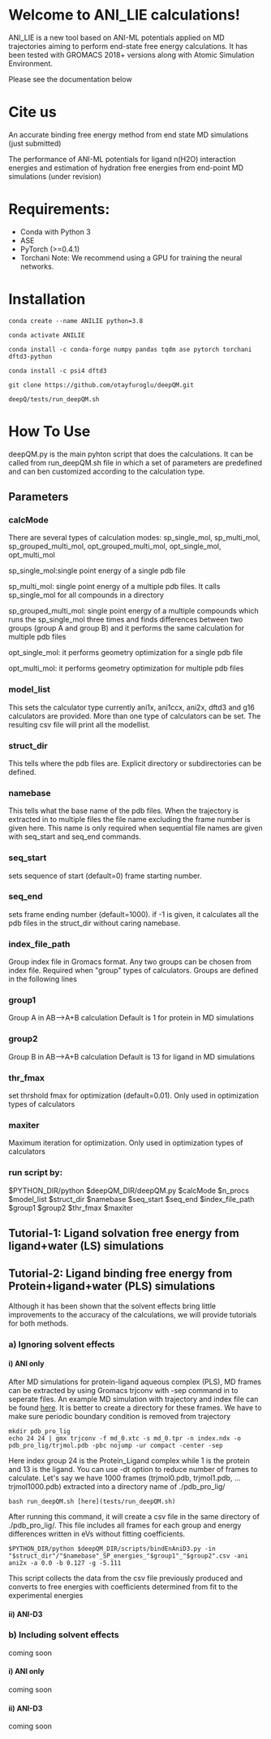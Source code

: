 # Welcome to ANI_LIE calculations!
ANI_LIE is a new tool based on ANI-ML potentials applied on MD trajectories aiming to perform end-state free energy calculations. It has been tested with GROMACS 2018+ versions along with Atomic Simulation Environment.

Please see the documentation below

# Cite us
An accurate binding free energy method from end state MD simulations (just submitted)

The performance of ANI-ML potentials for ligand n(H2O) interaction energies and estimation of hydration free energies from end-point MD simulations (under revision)

# Requirements:
- Conda with Python 3
- ASE
- PyTorch (>=0.4.1)
- Torchani
Note: We recommend using a GPU for training the neural networks.

# Installation
```
conda create --name ANILIE python=3.8

conda activate ANILIE

conda install -c conda-forge numpy pandas tqdm ase pytorch torchani dftd3-python

conda install -c psi4 dftd3

git clone https://github.com/otayfuroglu/deepQM.git

deepQ/tests/run_deepQM.sh 
```
# How To Use

deepQM.py is the main pyhton script that does the calculations. It can be called from run_deepQM.sh file in which a set of parameters are predefined and can ben customized according to the calculation type.

## Parameters
### calcMode
There are several types of calculation modes: sp_single_mol, sp_multi_mol, sp_grouped_multi_mol, opt_grouped_multi_mol, opt_single_mol, opt_multi_mol

sp_single_mol:single point energy of a single pdb file

sp_multi_mol: single point energy of a multiple pdb files. It calls sp_single_mol for all compounds in a directory

sp_grouped_multi_mol: single point energy of a multiple compounds which runs the sp_single_mol three times and finds differences between two groups (group A and group B) and it performs the same calculation for multiple pdb files

opt_single_mol: it performs geometry optimization for a single pdb file

opt_multi_mol: it performs geometry optimization for multiple pdb files

### model_list
This sets the calculator type currently ani1x, ani1ccx, ani2x, dftd3 and g16 calculators are provided. More than one type of calculators can be set. The resulting csv file will print all the modellist.
### struct_dir
This tells where the pdb files are. Explicit directory or subdirectories can be defined.
### namebase
This tells what the base name of the pdb files. When the trajectory is extracted in to multiple files the file name excluding the frame number is given here.
This name is only required when sequential file names are given with seq_start and seq_end commands.
### seq_start
sets sequence of start (default=0) frame starting number. 
### seq_end
sets frame ending number (default=1000). if -1 is given, it calculates all the pdb files in the struct_dir without caring namebase.
### index_file_path
Group index file in Gromacs format. Any two groups can be chosen from index file. Required when "group" types of calculators. Groups are defined in the following lines
### group1
Group A in AB-->A+B calculation Default is 1 for protein in MD simulations
### group2
Group B in AB-->A+B calculation Default is 13 for ligand in MD simulations
### thr_fmax
set thrshold fmax for optimization (default=0.01). Only used in optimization types of calculators
### maxiter
Maximum iteration for optimization. Only used in optimization types of calculators

### run script by:
$PYTHON_DIR/python $deepQM_DIR/deepQM.py $calcMode $n_procs $model_list $struct_dir $namebase $seq_start $seq_end $index_file_path $group1 $group2 $thr_fmax $maxiter

## Tutorial-1: Ligand solvation free energy from ligand+water (LS) simulations


## Tutorial-2: Ligand binding free energy from Protein+ligand+water (PLS) simulations

Although it has been shown that the solvent effects bring little improvements to the accuracy of the calculations, we will provide tutorials for both methods.

### a) Ignoring solvent effects




#### i) ANI only

After MD simulations for protein-ligand aqueous complex (PLS), MD frames can be extracted by using Gromacs trjconv with -sep command in to seperate files. An example MD simulation with trajectory and index file can be found [here](). It is better to create a directory for these frames. We have to make sure periodic boundary condition is removed from trajectory

```
mkdir pdb_pro_lig
echo 24 24 | gmx trjconv -f md_0.xtc -s md_0.tpr -n index.ndx -o pdb_pro_lig/trjmol.pdb -pbc nojump -ur compact -center -sep
```
Here index group 24 is the Protein_Ligand complex while 1 is the protein and 13 is the ligand. You can use -dt option to reduce number of frames to calculate. Let's say we have 1000 frames (trjmol0.pdb, trjmol1.pdb, ... trjmol1000.pdb) extracted into a directory name of ./pdb_pro_lig/
```
bash run_deepQM.sh [here](tests/run_deepQM.sh)
```
After running this command, it will create a csv file in the same directory of ./pdb_pro_lig/. This file includes all frames for each group and energy differences written in eVs without fitting coefficients.
```
$PYTHON_DIR/python $deepQM_DIR/scripts/bindEnAniD3.py -in "$struct_dir"/"$namebase"_SP_energies_"$group1"_"$group2".csv -ani ani2x -a 0.0 -b 0.127 -g -5.111
```
This script collects the data from the csv file previously produced and converts to free energies with coefficients determined from fit to the experimental energies







#### ii) ANI-D3

### b) Including solvent effects

coming soon

#### i) ANI only

coming soon

#### ii) ANI-D3
  
coming soon
  

  
  

  



 
 

